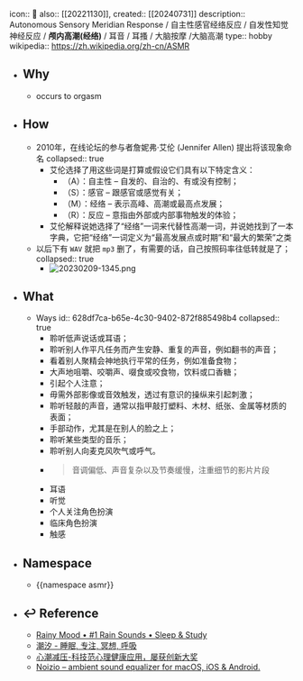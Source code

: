 icon:: 📄
also:: [[20221130]], 
created:: [[20240731]]
description:: Autonomous Sensory Meridian Response / 自主性感官经络反应 / 自发性知觉神经反应 / **颅内高潮(经络)** / 耳音 / 耳搔 / 大脑按摩 /大脑高潮
type:: hobby
wikipedia:: https://zh.wikipedia.org/zh-cn/ASMR

- ## Why
  - occurs to orgasm
- ## How
  - 2010年，在线论坛的参与者詹妮弗·艾伦 (Jennifer Allen) 提出将该现象命名
    collapsed:: true
    - 艾伦选择了用这些词是打算或假设它们具有以下特定含义：
      - （A）：自主性 – 自发的、自治的、有或没有控制；
      - （S）：感官 – 跟感官或感觉有关；
      - （M）：经络 – 表示高峰、高潮或最高点发展；
      - （R）：反应 – 意指由外部或内部事物触发的体验；
    - 艾伦解释说她选择了“经络”一词来代替性高潮一词，并说她找到了一本字典，它把“经络”一词定义为“最高发展点或时期”和“最大的繁荣”之类
  - 以后下有 `WAV` 就把 `mp3` 删了，有需要的话，自己按照码率往低转就是了；
    collapsed:: true
    - ![20230209-1345.png](../assets/20230209-1345_1675921554104_0.png)
- ## What
  - Ways
    id:: 628df7ca-b65e-4c30-9402-872f885498b4
    collapsed:: true
    - 聆听低声说话或耳语；
    - 聆听别人作平凡任务而产生安静、重复的声音，例如翻书的声音；
    - 看着别人聚精会神地执行平常的任务，例如准备食物；
    - 大声地咀嚼、咬嚼声、啜食或咬食物，饮料或口香糖；
    - 引起个人注意；
    - 毋需外部影像或音效触发，透过有意识的操纵来引起刺激；
    - 聆听轻敲的声音，通常以指甲敲打塑料、木材、纸张、金属等材质的表面；
    - 手部动作，尤其是在别人的脸之上；
    - 聆听某些类型的音乐；
    - 聆听别人向麦克风吹气或呼气。
    - > 音调偏低、声音复杂以及节奏缓慢，注重细节的影片片段
    - 耳语
    - 听觉
    - 个人关注角色扮演
    - 临床角色扮演
    - 触感
- ## Namespace
  - {{namespace asmr}}
- ## ↩ Reference
  - [Rainy Mood • #1 Rain Sounds • Sleep & Study](https://www.rainymood.com/)
  - [潮汐 - 睡眠, 专注, 冥想, 呼吸](https://tide.fm/)
  - [心潮减压-科技范心理健康应用，屡获创新大奖](https://psy-1.com/)
  - [Noizio – ambient sound equalizer for macOS, iOS & Android.](https://noiz.io/)